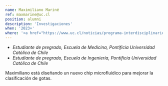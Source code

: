 ```yaml
---
name: Maximiliano Mariné
ref: maxmarine@uc.cl
position: alumni
description: 'Investigaciones'
when: '2023+'
where: '<a href="https://www.uc.cl/noticias/programa-interdisciplinario-permite-estudiar-ingenieria-y-medicina-en-ocho-anos/">Sigue estudiando ingenería y medicina</a>'
---
```


- _Estudiante de pregrado, Escuela de Medicina, Pontificia Universidad Católica de Chile_
- _Estudiante de pregrado, Escuela de Ingeniería, Pontificia Universidad Católica de Chile_

Maximiliano está diseñando un nuevo chip microfluídico para mejorar la clasificación de gotas.
